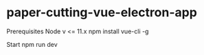# paper-cutting-vue-electron-app

Prerequisites
Node v <= 11.x
npm install vue-cli -g

Start
npm run dev
